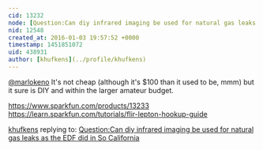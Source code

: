 ```yaml
---
cid: 13232
node: [Question:Can diy infrared imaging be used for natural gas leaks as the EDF did in So California](../notes/marlokeno/12-30-2015/question-can-diy-infrared-imaging-be-used-for-natural-gas-leaks-as-the-edf-did-in-so-california)
nid: 12548
created_at: 2016-01-03 19:57:52 +0000
timestamp: 1451851072
uid: 438931
author: [khufkens](../profile/khufkens)
---
```


[@marlokeno](/profile/marlokeno) It's not cheap (although it's $100 than it used to be, mmm) but it sure is DIY and within the larger amateur budget.

https://www.sparkfun.com/products/13233
https://learn.sparkfun.com/tutorials/flir-lepton-hookup-guide


[khufkens](../profile/khufkens) replying to: [Question:Can diy infrared imaging be used for natural gas leaks as the EDF did in So California](../notes/marlokeno/12-30-2015/question-can-diy-infrared-imaging-be-used-for-natural-gas-leaks-as-the-edf-did-in-so-california)

